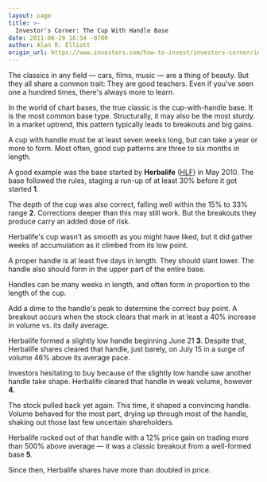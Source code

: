 ```yaml
---
layout: page
title: >-
  Investor's Corner: The Cup With Handle Base
date: 2011-06-29 16:54 -0700
author: Alan R. Elliott
origin_url: https://www.investors.com/how-to-invest/investors-corner/investors-corner-the-cup-with-handle-base/
---
```


The classics in any field — cars, films, music — are a thing of beauty. But they all share a common trait: They are good teachers. Even if you've seen one a hundred times, there's always more to learn.

In the world of chart bases, the true classic is the cup-with-handle base. It is the most common base type. Structurally, it may also be the most sturdy. In a market uptrend, this pattern typically leads to breakouts and big gains.

A cup with handle must be at least seven weeks long, but can take a year or more to form. Most often, good cup patterns are three to six months in length.

A good example was the base started by **Herbalife** ([HLF](https://research.investors.com/quote.aspx?symbol=HLF)) in May 2010. The base followed the rules, staging a run-up of at least 30% before it got started **1**.

The depth of the cup was also correct, falling well within the 15% to 33% range **2**. Corrections deeper than this may still work. But the breakouts they produce carry an added dose of risk.

Herbalife's cup wasn't as smooth as you might have liked, but it did gather weeks of accumulation as it climbed from its low point.

A proper handle is at least five days in length. They should slant lower. The handle also should form in the upper part of the entire base.

Handles can be many weeks in length, and often form in proportion to the length of the cup.

Add a dime to the handle's peak to determine the correct buy point. A breakout occurs when the stock clears that mark in at least a 40% increase in volume vs. its daily average.

Herbalife formed a slightly low handle beginning June 21 **3**. Despite that, Herbalife shares cleared that handle, just barely, on July 15 in a surge of volume 46% above its average pace.

Investors hesitating to buy because of the slightly low handle saw another handle take shape. Herbalife cleared that handle in weak volume, however **4**.

The stock pulled back yet again. This time, it shaped a convincing handle. Volume behaved for the most part, drying up through most of the handle, shaking out those last few uncertain shareholders.

Herbalife rocked out of that handle with a 12% price gain on trading more than 500% above average — it was a classic breakout from a well-formed base **5**.

Since then, Herbalife shares have more than doubled in price.
